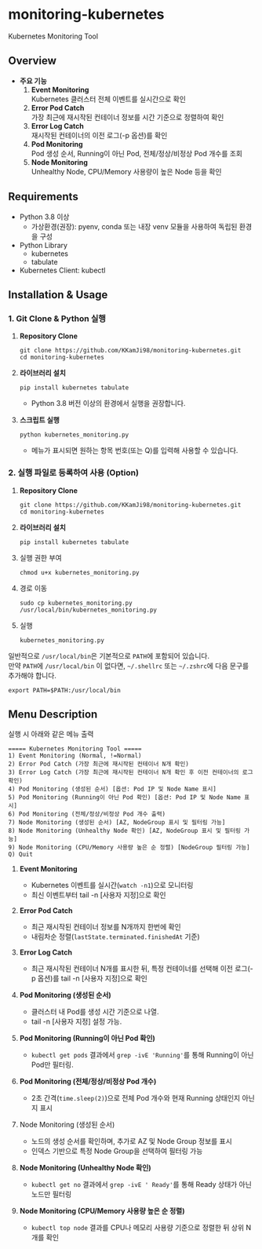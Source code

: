 # monitoring-kubernetes

Kubernetes Monitoring Tool

## Overview

- **주요 기능**  
  1. **Event Monitoring**  
     Kubernetes 클러스터 전체 이벤트를 실시간으로 확인  
  2. **Error Pod Catch**  
     가장 최근에 재시작된 컨테이너 정보를 시간 기준으로 정렬하여 확인  
  3. **Error Log Catch**  
     재시작된 컨테이너의 이전 로그(-p 옵션)를 확인  
  4. **Pod Monitoring**  
     Pod 생성 순서, Running이 아닌 Pod, 전체/정상/비정상 Pod 개수를 조회  
  5. **Node Monitoring**  
     Unhealthy Node, CPU/Memory 사용량이 높은 Node 등을 확인

## Requirements

- Python 3.8 이상
  - 가상환경(권장): pyenv, conda 또는 내장 venv 모듈을 사용하여 독립된 환경을 구성
- Python Library  
  - kubernetes  
  - tabulate  
- Kubernetes Client: kubectl

## Installation & Usage

### 1. Git Clone & Python 실행

1. **Repository Clone**
  
   ```shell
   git clone https://github.com/KKamJi98/monitoring-kubernetes.git
   cd monitoring-kubernetes
   ```

2. **라이브러리 설치**  

   ```shell
   pip install kubernetes tabulate
   ```
  
   - Python 3.8 버전 이상의 환경에서 실행을 권장합니다.

3. **스크립트 실행**  

   ```shell
   python kubernetes_monitoring.py
   ```
  
   - 메뉴가 표시되면 원하는 항목 번호(또는 Q)를 입력해 사용할 수 있습니다.

### 2. 실행 파일로 등록하여 사용 (Option)

1. **Repository Clone**
  
   ```shell
   git clone https://github.com/KKamJi98/monitoring-kubernetes.git
   cd monitoring-kubernetes
   ```

2. **라이브러리 설치**  

   ```shell
   pip install kubernetes tabulate
   ```

3. 실행 권한 부여

   ```shell
   chmod u+x kubernetes_monitoring.py
   ```

4. 경로 이동

   ```shell
   sudo cp kubernetes_monitoring.py /usr/local/bin/kubernetes_monitoring.py
   ```

5. 실행

   ```shell
   kubernetes_monitoring.py
   ```

일반적으로 `/usr/local/bin`은 기본적으로 `PATH`에 포함되어 있습니다.  
만약 `PATH`에 `/usr/local/bin` 이 없다면, `~/.shellrc` 또는 `~/.zshrc`에 다음 문구를 추가해야 합니다.  

```shell
export PATH=$PATH:/usr/local/bin
```

## Menu Description

실행 시 아래와 같은 메뉴 출력

```shell
===== Kubernetes Monitoring Tool =====
1) Event Monitoring (Normal, !=Normal)
2) Error Pod Catch (가장 최근에 재시작된 컨테이너 N개 확인)
3) Error Log Catch (가장 최근에 재시작된 컨테이너 N개 확인 후 이전 컨테이너의 로그 확인)
4) Pod Monitoring (생성된 순서) [옵션: Pod IP 및 Node Name 표시]
5) Pod Monitoring (Running이 아닌 Pod 확인) [옵션: Pod IP 및 Node Name 표시]
6) Pod Monitoring (전체/정상/비정상 Pod 개수 출력)
7) Node Monitoring (생성된 순서) [AZ, NodeGroup 표시 및 필터링 가능]
8) Node Monitoring (Unhealthy Node 확인) [AZ, NodeGroup 표시 및 필터링 가능]
9) Node Monitoring (CPU/Memory 사용량 높은 순 정렬) [NodeGroup 필터링 가능]
Q) Quit
```

1. **Event Monitoring**  
   - Kubernetes 이벤트를 실시간(`watch -n1`)으로 모니터링  
   - 최신 이벤트부터 tail -n [사용자 지정]으로 확인  

2. **Error Pod Catch**  
   - 최근 재시작된 컨테이너 정보를 N개까지 한번에 확인  
   - 내림차순 정렬(`lastState.terminated.finishedAt` 기준)

3. **Error Log Catch**  
   - 최근 재시작된 컨테이너 N개를 표시한 뒤, 특정 컨테이너를 선택해 이전 로그(-p 옵션)를 tail -n [사용자 지정]으로 확인  

4. **Pod Monitoring (생성된 순서)**  
   - 클러스터 내 Pod를 생성 시간 기준으로 나열.  
   - tail -n [사용자 지정] 설정 가능.

5. **Pod Monitoring (Running이 아닌 Pod 확인)**  
   - `kubectl get pods` 결과에서 `grep -ivE 'Running'`를 통해 Running이 아닌 Pod만 필터링.

6. **Pod Monitoring (전체/정상/비정상 Pod 개수)**  
   - 2초 간격(`time.sleep(2)`)으로 전체 Pod 개수와 현재 Running 상태인지 아닌지 표시

7. Node Monitoring (생성된 순서)

   - 노드의 생성 순서를 확인하며, 추가로 AZ 및 Node Group 정보를 표시
   - 인덱스 기반으로 특정 Node Group을 선택하여 필터링 가능

8. **Node Monitoring (Unhealthy Node 확인)**  
   - `kubectl get no` 결과에서 `grep -ivE ' Ready'`를 통해 Ready 상태가 아닌 노드만 필터링

9. **Node Monitoring (CPU/Memory 사용량 높은 순 정렬)**  
   - `kubectl top node` 결과를 CPU나 메모리 사용량 기준으로 정렬한 뒤 상위 N개를 확인
